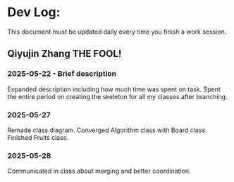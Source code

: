 # Dev Log:

This document must be updated daily every time you finish a work session.

## Qiyujin Zhang THE FOOL!

### 2025-05-22 - Brief description
Expanded description including how much time was spent on task.
Spent the entire period on creating the skeleton for all my classes after branching. 

### 2025-05-27
Remade class diagram. Converged Algorithm class with Board class. 
Finished Fruits class. 

### 2025-05-28
Communicated in class about merging and better coordination.
